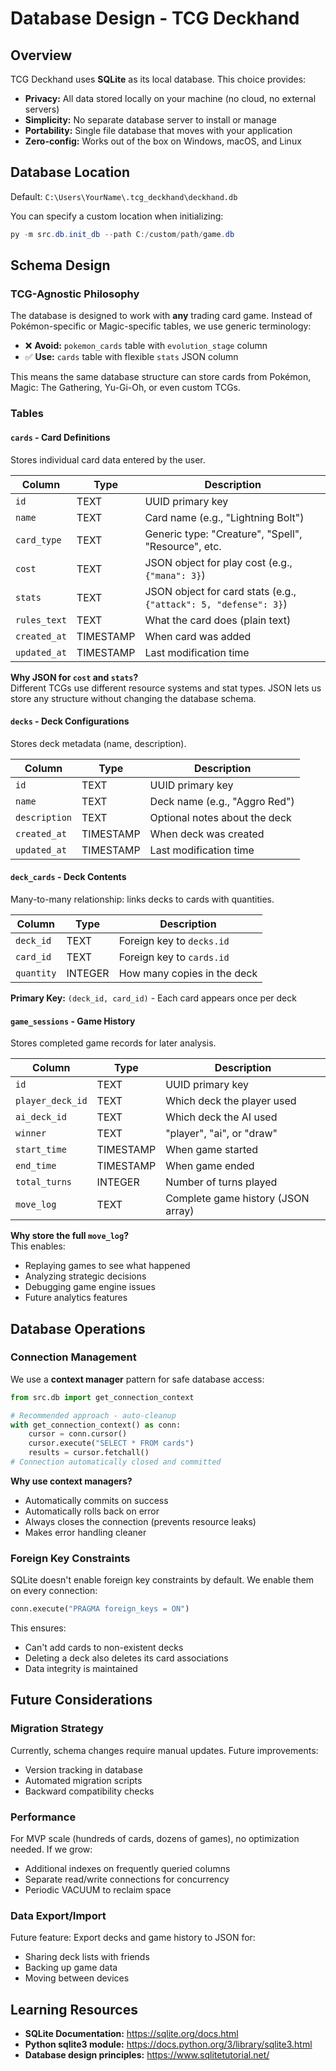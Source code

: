 # Database Design - TCG Deckhand

## Overview

TCG Deckhand uses **SQLite** as its local database. This choice provides:
- **Privacy:** All data stored locally on your machine (no cloud, no external servers)
- **Simplicity:** No separate database server to install or manage
- **Portability:** Single file database that moves with your application
- **Zero-config:** Works out of the box on Windows, macOS, and Linux

## Database Location

Default: `C:\Users\YourName\.tcg_deckhand\deckhand.db`

You can specify a custom location when initializing:
```powershell
py -m src.db.init_db --path C:/custom/path/game.db
```

## Schema Design

### TCG-Agnostic Philosophy

The database is designed to work with **any** trading card game. Instead of Pokémon-specific or Magic-specific tables, we use generic terminology:

- ❌ **Avoid:** `pokemon_cards` table with `evolution_stage` column
- ✅ **Use:** `cards` table with flexible `stats` JSON column

This means the same database structure can store cards from Pokémon, Magic: The Gathering, Yu-Gi-Oh, or even custom TCGs.

### Tables

#### `cards` - Card Definitions
Stores individual card data entered by the user.

| Column | Type | Description |
|--------|------|-------------|
| `id` | TEXT | UUID primary key |
| `name` | TEXT | Card name (e.g., "Lightning Bolt") |
| `card_type` | TEXT | Generic type: "Creature", "Spell", "Resource", etc. |
| `cost` | TEXT | JSON object for play cost (e.g., `{"mana": 3}`) |
| `stats` | TEXT | JSON object for card stats (e.g., `{"attack": 5, "defense": 3}`) |
| `rules_text` | TEXT | What the card does (plain text) |
| `created_at` | TIMESTAMP | When card was added |
| `updated_at` | TIMESTAMP | Last modification time |

**Why JSON for `cost` and `stats`?**  
Different TCGs use different resource systems and stat types. JSON lets us store any structure without changing the database schema.

#### `decks` - Deck Configurations
Stores deck metadata (name, description).

| Column | Type | Description |
|--------|------|-------------|
| `id` | TEXT | UUID primary key |
| `name` | TEXT | Deck name (e.g., "Aggro Red") |
| `description` | TEXT | Optional notes about the deck |
| `created_at` | TIMESTAMP | When deck was created |
| `updated_at` | TIMESTAMP | Last modification time |

#### `deck_cards` - Deck Contents
Many-to-many relationship: links decks to cards with quantities.

| Column | Type | Description |
|--------|------|-------------|
| `deck_id` | TEXT | Foreign key to `decks.id` |
| `card_id` | TEXT | Foreign key to `cards.id` |
| `quantity` | INTEGER | How many copies in the deck |

**Primary Key:** `(deck_id, card_id)` - Each card appears once per deck

#### `game_sessions` - Game History
Stores completed game records for later analysis.

| Column | Type | Description |
|--------|------|-------------|
| `id` | TEXT | UUID primary key |
| `player_deck_id` | TEXT | Which deck the player used |
| `ai_deck_id` | TEXT | Which deck the AI used |
| `winner` | TEXT | "player", "ai", or "draw" |
| `start_time` | TIMESTAMP | When game started |
| `end_time` | TIMESTAMP | When game ended |
| `total_turns` | INTEGER | Number of turns played |
| `move_log` | TEXT | Complete game history (JSON array) |

**Why store the full `move_log`?**  
This enables:
- Replaying games to see what happened
- Analyzing strategic decisions
- Debugging game engine issues
- Future analytics features

## Database Operations

### Connection Management

We use a **context manager** pattern for safe database access:

```python
from src.db import get_connection_context

# Recommended approach - auto-cleanup
with get_connection_context() as conn:
    cursor = conn.cursor()
    cursor.execute("SELECT * FROM cards")
    results = cursor.fetchall()
# Connection automatically closed and committed
```

**Why use context managers?**
- Automatically commits on success
- Automatically rolls back on error
- Always closes the connection (prevents resource leaks)
- Makes error handling cleaner

### Foreign Key Constraints

SQLite doesn't enable foreign key constraints by default. We enable them on every connection:

```python
conn.execute("PRAGMA foreign_keys = ON")
```

This ensures:
- Can't add cards to non-existent decks
- Deleting a deck also deletes its card associations
- Data integrity is maintained

## Future Considerations

### Migration Strategy
Currently, schema changes require manual updates. Future improvements:
- Version tracking in database
- Automated migration scripts
- Backward compatibility checks

### Performance
For MVP scale (hundreds of cards, dozens of games), no optimization needed. If we grow:
- Additional indexes on frequently queried columns
- Separate read/write connections for concurrency
- Periodic VACUUM to reclaim space

### Data Export/Import
Future feature: Export decks and game history to JSON for:
- Sharing deck lists with friends
- Backing up game data
- Moving between devices

## Learning Resources

- **SQLite Documentation:** https://sqlite.org/docs.html
- **Python sqlite3 module:** https://docs.python.org/3/library/sqlite3.html
- **Database design principles:** https://www.sqlitetutorial.net/

